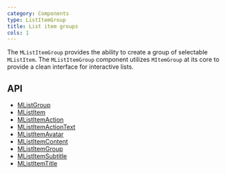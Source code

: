 ```yaml
---
category: Components
type: ListItemGroup
title: List item groups
cols: 1
---
```


The `MListItemGroup` provides the ability to create a group of selectable `MListItem`. The `MListItemGroup` component
utilizes `MItemGroup` at its core to provide a clean interface for interactive lists.

## API

- [MListGroup](/docs/api/MListGroup)
- [MListItem](/docs/api/MListItem)
- [MListItemAction](/docs/api/MListItemAction)
- [MListItemActionText](/docs/api/MListItemActionText)
- [MListItemAvatar](/docs/api/MListItemAvatar)
- [MListItemContent](/docs/api/MListItemContent)
- [MListItemGroup](/docs/api/MListItemGroup)
- [MListItemSubtitle](/docs/api/MListItemSubtitle)
- [MListItemTitle](/docs/api/MListItemTitle)